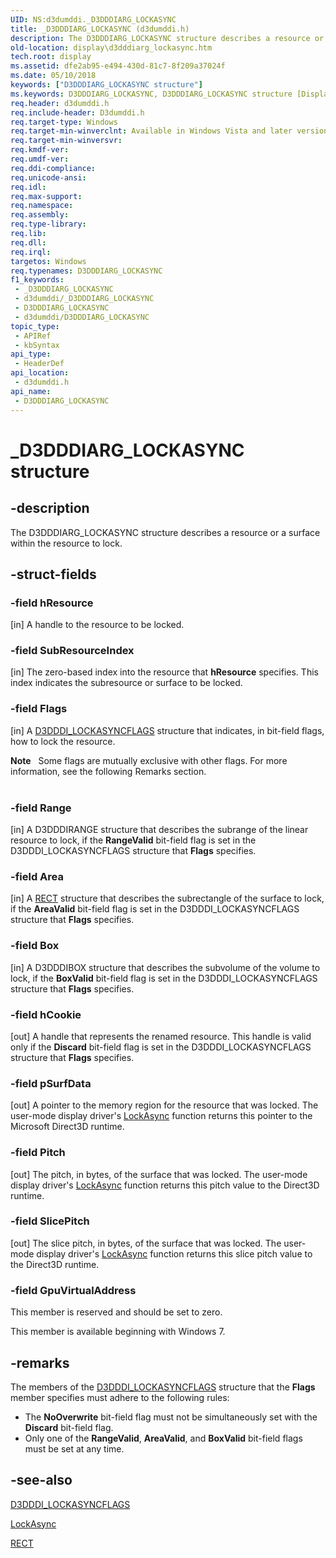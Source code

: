 ```yaml
---
UID: NS:d3dumddi._D3DDDIARG_LOCKASYNC
title: _D3DDDIARG_LOCKASYNC (d3dumddi.h)
description: The D3DDDIARG_LOCKASYNC structure describes a resource or a surface within the resource to lock.
old-location: display\d3dddiarg_lockasync.htm
tech.root: display
ms.assetid: dfe2ab95-e494-430d-81c7-8f209a37024f
ms.date: 05/10/2018
keywords: ["D3DDDIARG_LOCKASYNC structure"]
ms.keywords: D3DDDIARG_LOCKASYNC, D3DDDIARG_LOCKASYNC structure [Display Devices], UMDisplayDriver_param_Structs_24593944-e4ac-4650-82d5-c5fc26a6a770.xml, _D3DDDIARG_LOCKASYNC, d3dumddi/D3DDDIARG_LOCKASYNC, display.d3dddiarg_lockasync
req.header: d3dumddi.h
req.include-header: D3dumddi.h
req.target-type: Windows
req.target-min-winverclnt: Available in Windows Vista and later versions of the Windows operating systems.
req.target-min-winversvr: 
req.kmdf-ver: 
req.umdf-ver: 
req.ddi-compliance: 
req.unicode-ansi: 
req.idl: 
req.max-support: 
req.namespace: 
req.assembly: 
req.type-library: 
req.lib: 
req.dll: 
req.irql: 
targetos: Windows
req.typenames: D3DDDIARG_LOCKASYNC
f1_keywords:
 - _D3DDDIARG_LOCKASYNC
 - d3dumddi/_D3DDDIARG_LOCKASYNC
 - D3DDDIARG_LOCKASYNC
 - d3dumddi/D3DDDIARG_LOCKASYNC
topic_type:
 - APIRef
 - kbSyntax
api_type:
 - HeaderDef
api_location:
 - d3dumddi.h
api_name:
 - D3DDDIARG_LOCKASYNC
---
```


# _D3DDDIARG_LOCKASYNC structure


## -description

The D3DDDIARG_LOCKASYNC structure describes a resource or a surface within the resource to lock.

## -struct-fields

### -field hResource

[in] A handle to the resource to be locked.

### -field SubResourceIndex

[in] The zero-based index into the resource that <b>hResource</b> specifies. This index indicates the subresource or surface to be locked.

### -field Flags

[in] A <a href="https://docs.microsoft.com/windows-hardware/drivers/ddi/d3dumddi/ns-d3dumddi-_d3dddi_lockasyncflags">D3DDDI_LOCKASYNCFLAGS</a> structure that indicates, in bit-field flags, how to lock the resource. 

<div class="alert"><b>Note</b>    Some flags are mutually exclusive with other flags. For more information, see the following Remarks section.</div>
<div> </div>

### -field Range

[in] A D3DDDIRANGE structure that describes the subrange of the linear resource to lock, if the <b>RangeValid</b> bit-field flag is set in the D3DDDI_LOCKASYNCFLAGS structure that <b>Flags</b> specifies.

### -field Area

[in] A <a href="https://docs.microsoft.com/windows/win32/api/windef/ns-windef-tagrect">RECT</a> structure that describes the subrectangle of the surface to lock, if the <b>AreaValid</b> bit-field flag is set in the D3DDDI_LOCKASYNCFLAGS structure that <b>Flags</b> specifies.

### -field Box

[in] A D3DDDIBOX structure that describes the subvolume of the volume to lock, if the <b>BoxValid</b> bit-field flag is set in the D3DDDI_LOCKASYNCFLAGS structure that <b>Flags</b> specifies.

### -field hCookie

[out] A handle that represents the renamed resource. This handle is valid only if the <b>Discard</b> bit-field flag is set in the D3DDDI_LOCKASYNCFLAGS structure that <b>Flags</b> specifies.

### -field pSurfData

[out] A pointer to the memory region for the resource that was locked. The user-mode display driver's <a href="https://docs.microsoft.com/windows-hardware/drivers/ddi/d3dumddi/nc-d3dumddi-pfnd3dddi_lockasync">LockAsync</a> function returns this pointer to the Microsoft Direct3D runtime.

### -field Pitch

[out] The pitch, in bytes, of the surface that was locked. The user-mode display driver's <a href="https://docs.microsoft.com/windows-hardware/drivers/ddi/d3dumddi/nc-d3dumddi-pfnd3dddi_lockasync">LockAsync</a> function returns this pitch value to the Direct3D runtime.

### -field SlicePitch

[out] The slice pitch, in bytes, of the surface that was locked. The user-mode display driver's <a href="https://docs.microsoft.com/windows-hardware/drivers/ddi/d3dumddi/nc-d3dumddi-pfnd3dddi_lockasync">LockAsync</a> function returns this slice pitch value to the Direct3D runtime.

### -field GpuVirtualAddress

This member is reserved and should be set to zero.

This member is available beginning with Windows 7.

## -remarks

The members of the <a href="https://docs.microsoft.com/windows-hardware/drivers/ddi/d3dumddi/ns-d3dumddi-_d3dddi_lockasyncflags">D3DDDI_LOCKASYNCFLAGS</a> structure that the <b>Flags</b> member specifies must adhere to the following rules:

<ul>
<li>
The <b>NoOverwrite</b> bit-field flag must not be simultaneously set with the <b>Discard</b> bit-field flag.

</li>
<li>
Only one of the <b>RangeValid</b>, <b>AreaValid</b>, and <b>BoxValid</b> bit-field flags must be set at any time.

</li>
</ul>

## -see-also

<a href="https://docs.microsoft.com/windows-hardware/drivers/ddi/d3dumddi/ns-d3dumddi-_d3dddi_lockasyncflags">D3DDDI_LOCKASYNCFLAGS</a>



<a href="https://docs.microsoft.com/windows-hardware/drivers/ddi/d3dumddi/nc-d3dumddi-pfnd3dddi_lockasync">LockAsync</a>



<a href="https://docs.microsoft.com/windows/win32/api/windef/ns-windef-tagrect">RECT</a>

